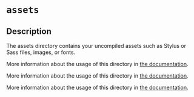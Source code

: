 # `assets`

## Description
The assets directory contains your uncompiled assets such as Stylus or Sass files, images, or fonts.

More information about the usage of this directory in [the documentation](https://nuxtjs.org/docs/2.x/directory-structure/assets).

More information about the usage of this directory in [the documentation](https://nuxtjs.org/docs/2.x/directory-structure/layouts).

More information about the usage of this directory in [the documentation](https://nuxtjs.org/docs/2.x/get-started/routing).
